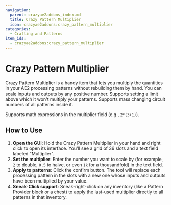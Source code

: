 ```yaml
---
navigation:
  parent: crazyae2addons_index.md
  title: Crazy Pattern Multiplier
  icon: crazyae2addons:crazy_pattern_multiplier
categories:
  - Crafting and Patterns
item_ids:
  - crazyae2addons:crazy_pattern_multiplier
---
```


# Crazy Pattern Multiplier

<ItemImage id="crazyae2addons:crazy_pattern_multiplier" scale="4"></ItemImage>

Crazy Pattern Multiplier is a handy item that lets you multiply the quantities
in your AE2 processing patterns without rebuilding them by hand.
You can scale inputs and outputs by any positive number.
Supports setting a limit above which it won't multiply your patterns.
Supports mass changing circuit numbers of all patterns inside it.

Supports math expressions in the multiplier field (e.g., `2*(3+1)`).

## How to Use

1. **Open the GUI**: Hold the Crazy Pattern Multiplier in your hand and right click to open its interface. You’ll see a grid of 36 slots and a text field labeled "Multiplier".
2. **Set the multiplier**: Enter the number you want to scale by (for example, `2` to double, `0.5` to halve, or even `1k` for a thousandfold) in the text field.
3. **Apply to patterns**: Click the confirm button. The tool will replace each processing pattern in the slots with a new one whose inputs and outputs have been multiplied by your value.
4. **Sneak-Click support**: Sneak-right-click on any inventory (like a Pattern Provider block or a chest) to apply the last-used multiplier directly to all patterns in that inventory.